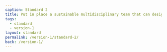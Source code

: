 ```yaml
---
caption: Standard 2
title: Put in place a sustainable multidisciplinary team that can design, build and operate the service, led by a suitably skilled and senior service manager with decision-making responsibility.
tags:
  - standard
  - version-1
layout: standard
permalink: /version-1/standard-2/
back: /version-1/
---
```


